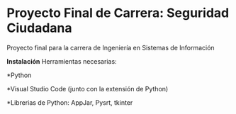 # Proyecto Final de Carrera: Seguridad Ciudadana
Proyecto final para la carrera de Ingeniería en Sistemas de Información

**Instalación**
Herramientas necesarias:

*Python

*Visual Studio Code (junto con la extensión de Python)

*Librerias de Python: AppJar, Pysrt, tkinter
